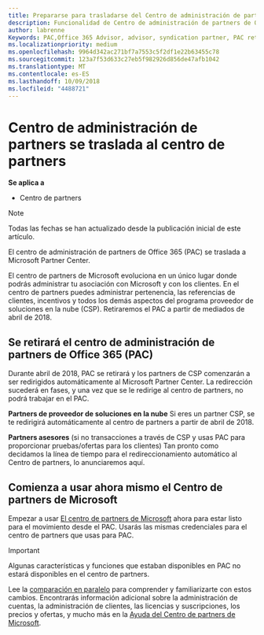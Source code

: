 ```yaml
---
title: Prepararse para trasladarse del Centro de administración de partners al Centro de partners | Centro de partners
description: Funcionalidad de Centro de administración de partners de Office 365 se traslada al Centro de partners.
author: labrenne
Keywords: PAC,Office 365 Advisor, advisor, syndication partner, PAC retire, PAC retiring
ms.localizationpriority: medium
ms.openlocfilehash: 9964d342ac271bf7a7553c5f2df1e22b63455c78
ms.sourcegitcommit: 123a7f53d633c27eb5f982926d856de47afb1042
ms.translationtype: MT
ms.contentlocale: es-ES
ms.lasthandoff: 10/09/2018
ms.locfileid: "4488721"
---
```

# <a name="partner-admin-center-is-moving-to-the-partner-center"></a>Centro de administración de partners se traslada al centro de partners

**Se aplica a**

-  Centro de partners

> [!NOTE]  
>  Todas las fechas se han actualizado desde la publicación inicial de este artículo.

El centro de administración de partners de Office 365 (PAC) se traslada a Microsoft Partner Center.

El centro de partners de Microsoft evoluciona en un único lugar donde podrás administrar tu asociación con Microsoft y con los clientes. En el centro de partners puedes administrar pertenencia, las referencias de clientes, incentivos y todos los demás aspectos del programa proveedor de soluciones en la nube (CSP). Retiraremos el PAC a partir de mediados de abril de 2018.

## <a name="the-office-365-partner-admin-center-pac-will-be-retired"></a>Se retirará el centro de administración de partners de Office 365 (PAC)

Durante abril de 2018, PAC se retirará y los partners de CSP comenzarán a ser redirigidos automáticamente al Microsoft Partner Center. La redirección sucederá en fases, y una vez que se le redirige al centro de partners, no podrá trabajar en el PAC. 

**Partners de proveedor de soluciones en la nube** Si eres un partner CSP, se te redirigirá automáticamente al centro de partners a partir de abril de 2018. 

**Partners asesores** (si no transacciones a través de CSP y usas PAC para proporcionar pruebas/ofertas para los clientes) Tan pronto como decidamos la línea de tiempo para el redireccionamiento automático al Centro de partners, lo anunciaremos aquí. 


## <a name="start-using-the-microsoft-partner-center-now"></a>Comienza a usar ahora mismo el Centro de partners de Microsoft

Empezar a usar [El centro de partners de Microsoft](https://partnercenter.microsoft.com/) ahora para estar listo para el movimiento desde el PAC.  Usarás las mismas credenciales para el centro de partners que usas para PAC. 

> [!IMPORTANT]  
> Algunas características y funciones que estaban disponibles en PAC no estará disponibles en el centro de partners.

 Lee la [comparación en paralelo](moving-from-pac-to-pc.md) para comprender y familiarizarte con estos cambios.  Encontrarás información adicional sobre la administración de cuentas, la administración de clientes, las licencias y suscripciones, los precios y ofertas, y mucho más en la [Ayuda del Centro de partners de Microsoft](https://partnercenter.microsoft.com/partner/help).

 
